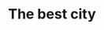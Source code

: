 ---
title: "The best city"
image: "lake-620.jpg"
exif:
  location:
    name: "Chicago, IL"
rating: 10
---